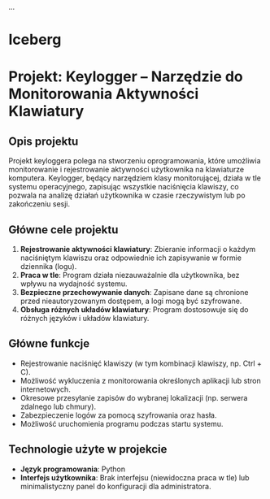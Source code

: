 ...
# Iceberg
# Projekt: Keylogger – Narzędzie do Monitorowania Aktywności Klawiatury

## Opis projektu
Projekt keyloggera polega na stworzeniu oprogramowania, które umożliwia monitorowanie i rejestrowanie aktywności użytkownika na klawiaturze komputera. Keylogger, będący narzędziem klasy monitorującej, działa w tle systemu operacyjnego, zapisując wszystkie naciśnięcia klawiszy, co pozwala na analizę działań użytkownika w czasie rzeczywistym lub po zakończeniu sesji.

## Główne cele projektu
1. **Rejestrowanie aktywności klawiatury**: Zbieranie informacji o każdym naciśniętym klawiszu oraz odpowiednie ich zapisywanie w formie dziennika (logu).
2. **Praca w tle**: Program działa niezauważalnie dla użytkownika, bez wpływu na wydajność systemu.
3. **Bezpieczne przechowywanie danych**: Zapisane dane są chronione przed nieautoryzowanym dostępem, a logi mogą być szyfrowane.
4. **Obsługa różnych układów klawiatury**: Program dostosowuje się do różnych języków i układów klawiatury.

## Główne funkcje
- Rejestrowanie naciśnięć klawiszy (w tym kombinacji klawiszy, np. Ctrl + C).
- Możliwość wykluczenia z monitorowania określonych aplikacji lub stron internetowych.
- Okresowe przesyłanie zapisów do wybranej lokalizacji (np. serwera zdalnego lub chmury).
- Zabezpieczenie logów za pomocą szyfrowania oraz hasła.
- Możliwość uruchomienia programu podczas startu systemu.

## Technologie użyte w projekcie
- **Język programowania**: Python
- **Interfejs użytkownika**: Brak interfejsu (niewidoczna praca w tle) lub minimalistyczny panel do konfiguracji dla administratora.
